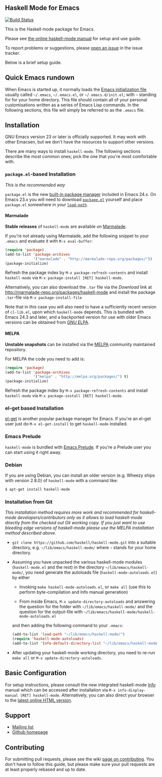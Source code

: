 Haskell Mode for Emacs
----------------------

[![Build Status](https://travis-ci.org/haskell/haskell-mode.png?branch=master)](https://travis-ci.org/haskell/haskell-mode)

This is the Haskell mode package for Emacs.

Please see
[the online haskell-mode manual](https://github.com/haskell/haskell-mode/wiki)
for setup and use guide.

To report problems or suggestions, please
[open an issue](https://github.com/haskell/haskell-mode/issues?state=open)
in the issue tracker.

Below is a brief setup guide.

Quick Emacs rundown
--------------------

When Emacs is started up, it normally loads the
[Emacs initialization file](http://www.gnu.org/software/emacs/manual/html_node/emacs/Init-File.html)
usually called `~/.emacs`, `~/.emacs.el`, or `~/.emacs.d/init.el`;
with `~` standing for for your home directory.  This file should
contain all of your personal customisations written as a series of
Emacs Lisp commands.  In the following sections, this file will simply
be referred to as the `.emacs` file.

Installation
------------

GNU Emacs version 23 or later is officially supported.  It may work
with other Emacsen, but we don't have the resources to support other
versions.

There are many ways to install `haskell-mode`. The following sections
describe the most common ones; pick the one that you're most
comfortable with.

### `package.el`-based Installation

*This is the recommended way*

`package.el` is the new
[built-in package manager](http://www.emacswiki.org/emacs/ELPA#toc4)
included in Emacs 24.x. On Emacs 23.x you will need to download
[`package.el`](http://bit.ly/pkg-el23) yourself and place `package.el`
somewhere in your
[`load-path`](http://www.emacswiki.org/emacs/LoadPath).

#### Marmalade

**Stable releases** of `haskell-mode` are available on
[Marmalade](http://marmalade-repo.org/packages/haskell-mode).

If you're not already using Marmalade, add the following snippet to
your `.emacs` and evaluate it with `M-x eval-buffer`:

```el
(require 'package)
(add-to-list 'package-archives
             '("marmalade" . "http://marmalade-repo.org/packages/"))
(package-initialize)
```

Refresh the package index by `M-x package-refresh-contents` and install
`haskell-mode` via `M-x package-install [RET] haskell-mode`.

Alternatively, you can also download the `.tar` file via the
_Download_ link at http://marmalade-repo.org/packages/haskell-mode and
install the package `.tar`-file via `M-x package-install-file`

Note that in this case you will also need to have a sufficiently
recent version of `cl-lib.el`, upon which `haskell-mode` depends.
This is bundled with Emacs 24.3 and later, and a backported version
for use with older Emacs versions can be obtained from
[GNU ELPA](http://elpa.gnu.org/packages/cl-lib.html).

#### MELPA

**Unstable snapshots** can be installed via the
[MELPA](http://melpa.org) community maintained repository.

For MELPA the code you need to add is:

```lisp
(require 'package)
(add-to-list 'package-archives
             '("melpa" . "http://melpa.org/packages/") t)
(package-initialize)
```

Refresh the package index by `M-x package-refresh-contents` and install
`haskell-mode` via `M-x package-install [RET] haskell-mode`.

### el-get based Installation

[el-get](https://github.com/dimitri/el-get) is another popular package manager for Emacs.
If you're an el-get user just do `M-x el-get-install` to get `haskell-mode` installed.

### Emacs Prelude

`haskell-mode` is bundled with
[Emacs Prelude](https://github.com/bbatsov/prelude). If you're a
Prelude user you can start using it right away.

### Debian

If you are using Debian, you can install an older version (e.g. Wheezy
ships with version 2.8.0) of `haskell-mode` with a command like:

```bash
$ apt-get install haskell-mode
```

### Installation from Git

*This installation method requires more work and recommended for haskell-mode developers/contributors only as it allows to load haskell-mode directly from the checked out Git working copy. If you just want to use bleeding edge versions of haskell-mode please use the MELPA installation method described above.*

-   `git clone https://github.com/haskell/haskell-mode.git` into a
    suitable directory, e.g. `~/lib/emacs/haskell-mode/` where `~`
    stands for your home directory.

-   Assuming you have unpacked the various haskell-mode modules
    (`haskell-mode.el` and the rest) in the directory
    `~/lib/emacs/haskell-mode/`, you need generate the autoloads file
    (`haskell-mode-autoloads.el`) by either

    - Invoking `make haskell-mode-autoloads.el`, or `make all` (use
      this to perform byte-compilation and Info manual generation)

    - From inside Emacs, `M-x update-directory-autoloads` and answering the question for
      the folder with `~/lib/emacs/haskell-mode/` and the question for the output-file with
      `~/lib/emacs/haskell-mode/haskell-mode-autoloads.el`

    and then adding the following command to your `.emacs`:

    ```el
    (add-to-list 'load-path "~/lib/emacs/haskell-mode/")
    (require 'haskell-mode-autoloads)
    (add-to-list 'Info-default-directory-list "~/lib/emacs/haskell-mode/")
    ```

-   After updating your haskell-mode working directory, you need to
    re-run `make all` or `M-x update-directory-autoloads`.

Basic Configuration
-------------------

For setup instructions, please consult the new integrated haskell-mode
[Info](https://www.gnu.org/software/texinfo/manual/info/info.html)
manual which can be accessed after installation via
`M-x info-display-manual [RET] haskell-mode`.
Alternatively, you can also direct your browser to the
[latest online HTML version](http://haskell.github.io/haskell-mode/manual/latest/).

Support
-------

- [Mailing list](http://projects.haskell.org/cgi-bin/mailman/listinfo/haskellmode-emacs)
- [Github homepage](https://github.com/haskell/haskell-mode)

Contributing
------------

For submitting pull requests, please see the wiki
[page on contributing](https://github.com/haskell/haskell-mode/wiki/Contributing). You
don't have to follow this guide, but please make sure your pull
requests are at least properly rebased and up to date.

